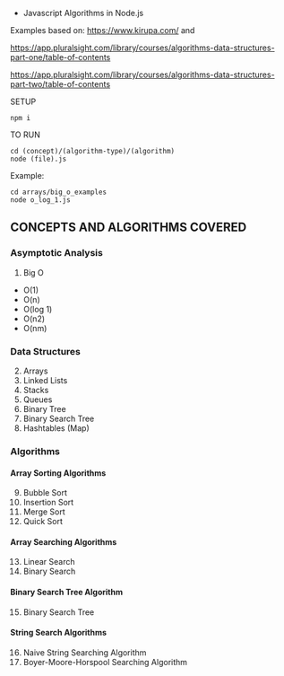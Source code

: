 - Javascript Algorithms in Node.js

Examples based on: https://www.kirupa.com/ and 

https://app.pluralsight.com/library/courses/algorithms-data-structures-part-one/table-of-contents

https://app.pluralsight.com/library/courses/algorithms-data-structures-part-two/table-of-contents

SETUP
```
npm i
```


TO RUN
```
cd (concept)/(algorithm-type)/(algorithm)
node (file).js
```

Example:

```
cd arrays/big_o_examples
node o_log_1.js
```


## CONCEPTS AND ALGORITHMS COVERED

### Asymptotic Analysis

1. Big O
- O(1)
- O(n)
- O(log 1)
- O(n2)
- O(nm)

### Data Structures

2. Arrays
3. Linked Lists
4. Stacks
5. Queues
6. Binary Tree
7. Binary Search Tree
8. Hashtables (Map)

### Algorithms

#### Array Sorting Algorithms
9. Bubble Sort 
10. Insertion Sort 
11. Merge Sort 
12. Quick Sort 

#### Array Searching Algorithms

13. Linear Search
14. Binary Search

#### Binary Search Tree Algorithm

15. Binary Search Tree

#### String Search Algorithms

16. Naive String Searching Algorithm
17. Boyer-Moore-Horspool Searching Algorithm